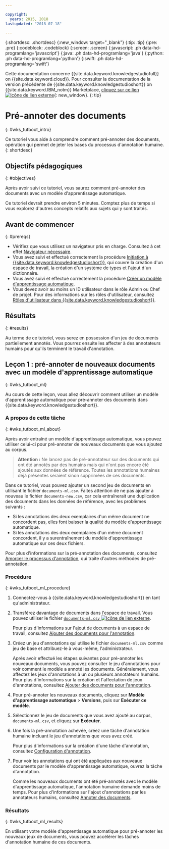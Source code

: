 ```yaml
---

copyright:
  years: 2015, 2018
lastupdated: "2018-07-18"

---
```


{:shortdesc: .shortdesc}
{:new_window: target="_blank"}
{:tip: .tip}
{:pre: .pre}
{:codeblock: .codeblock}
{:screen: .screen}
{:javascript: .ph data-hd-programlang='javascript'}
{:java: .ph data-hd-programlang='java'}
{:python: .ph data-hd-programlang='python'}
{:swift: .ph data-hd-programlang='swift'}

Cette documentation concerne {{site.data.keyword.knowledgestudiofull}} on {{site.data.keyword.cloud}}. Pour consulter la documentation de la version précédente de {{site.data.keyword.knowledgestudioshort}} on {{site.data.keyword.IBM_notm}} Marketplace, [cliquez sur ce lien ![Icône de lien externe](../../icons/launch-glyph.svg "Icône de lien externe")](https://{DomainName}/docs/services/knowledge-studio/tutorials-bootstrap-annotation.html){: new_window}.
{: tip}

# Pré-annoter des documents
{: #wks_tutboot_intro}

Ce tutoriel vous aide à comprendre comment pré-annoter des documents, opération qui permet de jeter les bases du processus d'annotation humaine.
{: shortdesc}

## Objectifs pédagogiques
{: #objectives}

Après avoir suivi ce tutoriel, vous saurez comment pré-annoter des documents avec un modèle d'apprentissage automatique.

Ce tutoriel devrait prendre environ 5 minutes. Comptez plus de temps si vous explorez d'autres concepts relatifs aux sujets qui y sont traités.

## Avant de commencer
{: #prereqs}

- Vérifiez que vous utilisez un navigateur pris en charge. Consultez à cet effet [Navigateur nécessaire](/docs/services/watson-knowledge-studio/system-requirements.html).
- Vous avez suivi et effectué correctement la procédure [Initiation à {{site.data.keyword.knowledgestudioshort}}](/docs/services/watson-knowledge-studio/tutorials-create-project.html), qui couvre la création d'un espace de travail, la création d'un système de types et l'ajout d'un dictionnaire.
- Vous avez suivi et effectué correctement la procédure [Créer un modèle d'apprentissage automatique](/docs/services/watson-knowledge-studio/tutorials-create-ml-model.html).
- Vous devez avoir au moins un ID utilisateur dans le rôle Admin ou Chef de projet. Pour des informations sur les rôles d'utilisateur, consultez [Rôles d'utilisateur dans {{site.data.keyword.knowledgestudioshort}}](/docs/services/watson-knowledge-studio/roles.html).

## Résultats
{: #results}

Au terme de ce tutoriel, vous serez en possession d'un jeu de documents partiellement annotés. Vous pourrez ensuite les affecter à des annotateurs humains pour qu'ils terminent le travail d'annotation.

## Leçon 1 : pré-annoter de nouveaux documents avec un modèle d'apprentissage automatique
{: #wks_tutboot_ml}

Au cours de cette leçon, vous allez découvrir comment utiliser un modèle d'apprentissage automatique pour pré-annoter des documents dans {{site.data.keyword.knowledgestudioshort}}.

### A propos de cette tâche
{: #wks_tutboot_ml_about}

Après avoir entraîné un modèle d'apprentissage automatique, vous pouvez utiliser celui-ci pour pré-annoter de nouveaux documents que vous ajoutez au corpus.

> **Attention :** Ne lancez pas de pré-annotateur sur des documents qui ont été annotés par des humains mais qui n'ont pas encore été ajoutés aux données de référence. Toutes les annotations humaines déjà présentes seraient sinon supprimées de ces documents.

Dans ce tutoriel, vous pouvez ajouter un second jeu de documents en utilisant le fichier `documents-ml.csv`. Faites attention de ne pas ajouter à nouveau le fichier `documents-new.csv`, car cela entraînerait une duplication des documents dans les données de référence, avec les problèmes suivants :

- Si les annotations des deux exemplaires d'un même document ne concordent pas, elles font baisser la qualité du modèle d'apprentissage automatique.
- Si les annotations des deux exemplaires d'un même document concordent, il y a surentraînement du modèle d'apprentissage automatique sur ces deux fichiers.

Pour plus d'informations sur la pré-annotation des documents, consultez [Amorcer le processus d'annotation](/docs/services/watson-knowledge-studio/preannotation.html), qui traite d'autres méthodes de pré-annotation.

### Procédure
{: #wks_tutboot_ml_procedure}

1. Connectez-vous à {{site.data.keyword.knowledgestudioshort}} en tant qu'administrateur.
1. Transférez davantage de documents dans l'espace de travail. Vous pouvez utiliser le fichier <a target="_blank" href="https://watson-developer-cloud.github.io/doc-tutorial-downloads/knowledge-studio/documents-ml.csv" download>`documents-ml.csv` <img src="../../icons/launch-glyph.svg" alt="Icône de lien externe" title="Icône de lien externe" class="style-scope doc-content"></a>.

    Pour plus d'informations sur l'ajout de documents à un espace de travail, consultez [Ajouter des documents pour l'annotation](/docs/services/watson-knowledge-studio/documents-for-annotation.html).

1. Créez un jeu d'annotations qui utilise le fichier `documents-ml.csv` comme jeu de base et attribuez-le à vous-même, l'administrateur. 

    Après avoir effectué les étapes suivantes pour pré-annoter les nouveaux documents, vous pouvez consulter le jeu d'annotations pour voir comment le modèle a annoté les documents. Généralement, vous affectez les jeux d'annotations à un ou plusieurs annotateurs humains. Pour plus d'informations sur la création et l'affectation de jeux d'annotations, consultez [Ajouter des documents pour l'annotation](/docs/services/watson-knowledge-studio/documents-for-annotation.html).

1. Pour pré-annoter les nouveaux documents, cliquez sur **Modèle d'apprentissage automatique** > **Versions**, puis sur **Exécuter ce modèle**. 
1. Sélectionnez le jeu de documents que vous avez ajouté au corpus, `documents-ml.csv`, et cliquez sur **Exécuter**.
1. Une fois la pré-annotation achevée, créez une tâche d'annotation humaine incluant le jeu d'annotations que vous avez créé.

    Pour plus d'informations sur la création d'une tâche d'annotation, consultez [Configuration d'annotation](/docs/services/watson-knowledge-studio/annotate-documents.html).

1. Pour voir les annotations qui ont été appliquées aux nouveaux documents par le modèle d'apprentissage automatique, ouvrez la tâche d'annotation.

    Comme les nouveaux documents ont été pré-annotés avec le modèle d'apprentissage automatique, l'annotation humaine demande moins de temps. Pour plus d'informations sur l'ajout d'annotations par les annotateurs humains, consultez [Annoter des documents](/docs/services/watson-knowledge-studio/user-guide.html).

### Résultats
{: #wks_tutboot_ml_results}

En utilisant votre modèle d'apprentissage automatique pour pré-annoter les nouveaux jeux de documents, vous pouvez accélérer les tâches d'annotation humaine de ces documents.
